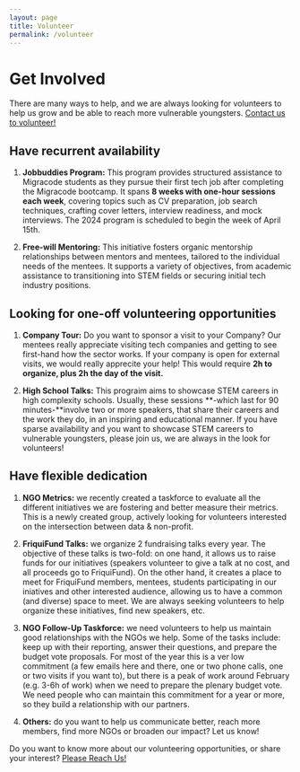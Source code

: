 ```yaml
---
layout: page
title: Volunteer
permalink: /volunteer
---
```


# Get Involved
There are many ways to help, and we are always looking for volunteers to help us grow and be able to reach more vulnerable youngsters. 
<a href="https://forms.gle/qvA6dyxtcm7rNTK79" target="_blank">Contact us to volunteer!</a>

## Have recurrent availability


1. **Jobbuddies Program:** This program provides structured assistance to Migracode students as they pursue their first tech job after completing the Migracode bootcamp. It spans **8 weeks with one-hour sessions each week**, covering topics such as CV preparation, job search techniques, crafting cover letters, interview readiness, and mock interviews. The 2024 program is scheduled to begin the week of April 15th.

2. **Free-will Mentoring:** This initiative fosters organic mentorship relationships between mentors and mentees, tailored to the individual needs of the mentees. It supports a variety of objectives, from academic assistance to transitioning into STEM fields or securing initial tech industry positions.

## Looking for one-off volunteering opportunities
1. **Company Tour:** Do you want to sponsor a visit to your Company? Our mentees really appreciate visiting tech companies and getting to see first-hand how the sector works. If your company is open for external visits, we would really apprecite your help! This would require **2h to organize, plus 2h the day of the visit.**

2. **High School Talks:** This prograim aims to showcase STEM careers in high complexity schools. Usually, these sessions **-which last for 90 minutes-**involve two or more speakers, that share their careers and the work they do, in an inspiring and educational manner. If you have sparse availability and you want to showcase STEM careers to vulnerable youngsters, please join us, we are always in the look for volunteers! 

## Have flexible dedication

1. **NGO Metrics:**  we recently created a taskforce to evaluate all the different initiatives we are fostering and better measure their metrics. This is a newly created group, actively looking for volunteers interested on the intersection between data & non-profit.

2. **FriquiFund Talks:** we organize 2 fundraising talks every year.  The objective of these talks is two-fold: on one hand, it allows us to raise funds for our initiatives (speakers volunteer to give a talk at no cost, and all proceeds go to FriquiFund). On the other hand, it creates a place to meet for FriquiFund members, mentees, students participating in our iniatives and other interested audience, allowing us to have a common (and diverse) space to meet. We are always seeking volunteers to help organize these initiatives, find new speakers, etc. 

3. **NGO Follow-Up Taskforce:** we need volunteers to help us maintain good relationships with the NGOs we help. Some of the tasks include: keep up with their reporting, answer their questions, and prepare the budget vote proposals. For most of the year this is a ver low commitment (a few emails here and there, one or two phone calls, one or two visits if you want to), but there is a peak of work around February  (e.g. 3-6h of work) when we need to prepare the plenary budget vote. We need people who can maintain this commitment for a year or more, so they build a relationship with our partners. 

4. **Others:** do you want to help us communicate better, reach more members, find more NGOs or broaden our impact?  Let us know!

Do you want to know more about our volunteering opportunities, or share your interest? <a href="https://forms.gle/qvA6dyxtcm7rNTK79" target="_blank">Please Reach Us!</a>



